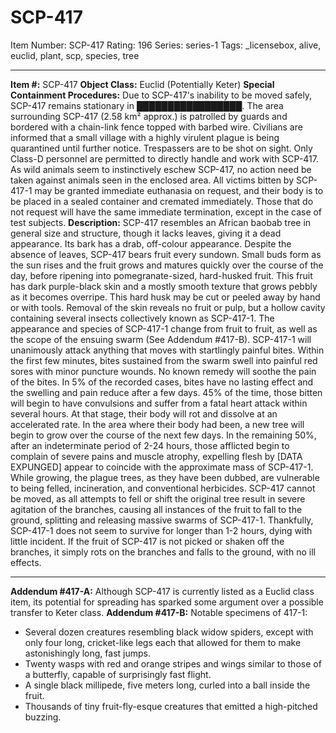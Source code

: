 # SCP-417
Item Number: SCP-417
Rating: 196
Series: series-1
Tags: _licensebox, alive, euclid, plant, scp, species, tree

---

**Item #:** SCP-417
**Object Class:** Euclid (Potentially Keter)
**Special Containment Procedures:** Due to SCP-417's inability to be moved safely, SCP-417 remains stationary in █████████████████. The area surrounding SCP-417 (2.58 km² approx.) is patrolled by guards and bordered with a chain-link fence topped with barbed wire. Civilians are informed that a small village with a highly virulent plague is being quarantined until further notice. Trespassers are to be shot on sight. Only Class-D personnel are permitted to directly handle and work with SCP-417. As wild animals seem to instinctively eschew SCP-417, no action need be taken against animals seen in the enclosed area.
All victims bitten by SCP-417-1 may be granted immediate euthanasia on request, and their body is to be placed in a sealed container and cremated immediately. Those that do not request will have the same immediate termination, except in the case of test subjects.
**Description:** SCP-417 resembles an African baobab tree in general size and structure, though it lacks leaves, giving it a dead appearance. Its bark has a drab, off-colour appearance. Despite the absence of leaves, SCP-417 bears fruit every sundown. Small buds form as the sun rises and the fruit grows and matures quickly over the course of the day, before ripening into pomegranate-sized, hard-husked fruit. This fruit has dark purple-black skin and a mostly smooth texture that grows pebbly as it becomes overripe. This hard husk may be cut or peeled away by hand or with tools.
Removal of the skin reveals no fruit or pulp, but a hollow cavity containing several insects collectively known as SCP-417-1. The appearance and species of SCP-417-1 change from fruit to fruit, as well as the scope of the ensuing swarm (See Addendum #417-B). SCP-417-1 will unanimously attack anything that moves with startlingly painful bites.
Within the first few minutes, bites sustained from the swarm swell into painful red sores with minor puncture wounds. No known remedy will soothe the pain of the bites. In 5% of the recorded cases, bites have no lasting effect and the swelling and pain reduce after a few days. 45% of the time, those bitten will begin to have convulsions and suffer from a fatal heart attack within several hours. At that stage, their body will rot and dissolve at an accelerated rate. In the area where their body had been, a new tree will begin to grow over the course of the next few days.
In the remaining 50%, after an indeterminate period of 2-24 hours, those afflicted begin to complain of severe pains and muscle atrophy, expelling flesh by [DATA EXPUNGED] appear to coincide with the approximate mass of SCP-417-1.
While growing, the plague trees, as they have been dubbed, are vulnerable to being felled, incineration, and conventional herbicides.
SCP-417 cannot be moved, as all attempts to fell or shift the original tree result in severe agitation of the branches, causing all instances of the fruit to fall to the ground, splitting and releasing massive swarms of SCP-417-1. Thankfully, SCP-417-1 does not seem to survive for longer than 1-2 hours, dying with little incident. If the fruit of SCP-417 is not picked or shaken off the branches, it simply rots on the branches and falls to the ground, with no ill effects.
* * *
**Addendum #417-A:** Although SCP-417 is currently listed as a Euclid class item, its potential for spreading has sparked some argument over a possible transfer to Keter class.
**Addendum #417-B:** Notable specimens of 417-1:
  * Several dozen creatures resembling black widow spiders, except with only four long, cricket-like legs each that allowed for them to make astonishingly long, fast jumps.
  * Twenty wasps with red and orange stripes and wings similar to those of a butterfly, capable of surprisingly fast flight.
  * A single black millipede, five meters long, curled into a ball inside the fruit.
  * Thousands of tiny fruit-fly-esque creatures that emitted a high-pitched buzzing.
